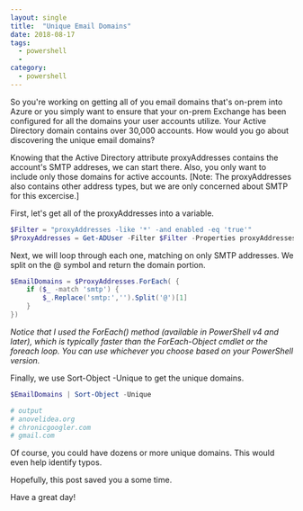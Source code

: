 ```yaml
---
layout: single
title:  "Unique Email Domains"
date: 2018-08-17
tags:
  - powershell
  -
category:
  - powershell
---
```


So you're working on getting all of you email domains that's on-prem into Azure or you simply want to ensure that your
on-prem Exchange has been configured for all the domains your user accounts utilize. Your Active Directory domain
contains over 30,000 accounts. How would you go about discovering the unique email domains?

Knowing that the Active Directory attribute proxyAddresses contains the account's SMTP addreses, we can start there.
Also, you only want to include only those domains for active accounts. [Note: The proxyAddresses also contains other
address types, but we are only concerned about SMTP for this excercise.]

First, let's get all of the proxyAddresses into a variable.

```powershell
$Filter = "proxyAddresses -like '*' -and enabled -eq 'true'"
$ProxyAddresses = Get-ADUser -Filter $Filter -Properties proxyAddresses | Select-Object -ExpandProperty proxyAddresses
```

Next, we will loop through each one, matching on only SMTP addresses. We split on the @ symbol and return the domain
portion.

```powershell
$EmailDomains = $ProxyAddresses.ForEach( {
    if ($_ -match 'smtp') {
        $_.Replace('smtp:','').Split('@')[1]
    }
})
```

_Notice that I used the ForEach() method (available in PowerShell v4 and later), which is typically faster than the_
_ForEach-Object cmdlet or the foreach loop. You can use whichever you choose based on your PowerShell version._

Finally, we use Sort-Object -Unique to get the unique domains.

```powershell
$EmailDomains | Sort-Object -Unique

# output
# anovelidea.org
# chronicgoogler.com
# gmail.com
```

Of course, you could have dozens or more unique domains. This would even help identify typos.

Hopefully, this post saved you a some time.

Have a great day!